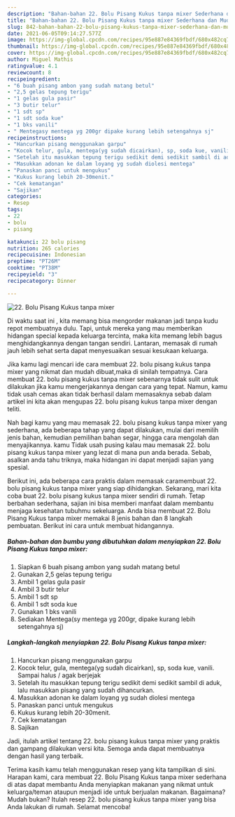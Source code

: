 ```yaml
---
description: "Bahan-bahan 22. Bolu Pisang Kukus tanpa mixer Sederhana dan Mudah Dibuat"
title: "Bahan-bahan 22. Bolu Pisang Kukus tanpa mixer Sederhana dan Mudah Dibuat"
slug: 842-bahan-bahan-22-bolu-pisang-kukus-tanpa-mixer-sederhana-dan-mudah-dibuat
date: 2021-06-05T09:14:27.577Z
image: https://img-global.cpcdn.com/recipes/95e887e84369fbdf/680x482cq70/22-bolu-pisang-kukus-tanpa-mixer-foto-resep-utama.jpg
thumbnail: https://img-global.cpcdn.com/recipes/95e887e84369fbdf/680x482cq70/22-bolu-pisang-kukus-tanpa-mixer-foto-resep-utama.jpg
cover: https://img-global.cpcdn.com/recipes/95e887e84369fbdf/680x482cq70/22-bolu-pisang-kukus-tanpa-mixer-foto-resep-utama.jpg
author: Miguel Mathis
ratingvalue: 4.1
reviewcount: 8
recipeingredient:
- "6 buah pisang ambon yang sudah matang betul"
- "2,5 gelas tepung terigu"
- "1 gelas gula pasir"
- "3 butir telur"
- "1 sdt sp"
- "1 sdt soda kue"
- "1 bks vanili"
- " Mentegasy mentega yg 200gr dipake kurang lebih setengahnya sj"
recipeinstructions:
- "Hancurkan pisang menggunakan garpu"
- "Kocok telur, gula, mentega(yg sudah dicairkan), sp, soda kue, vanili. Sampai halus / agak berjejak"
- "Setelah itu masukkan tepung terigu sedikit demi sedikit sambil di aduk, lalu masukkan pisang yang sudah dihancurkan."
- "Masukkan adonan ke dalam loyang yg sudah diolesi mentega"
- "Panaskan panci untuk mengukus"
- "Kukus kurang lebih 20-30menit."
- "Cek kematangan"
- "Sajikan"
categories:
- Resep
tags:
- 22
- bolu
- pisang

katakunci: 22 bolu pisang 
nutrition: 265 calories
recipecuisine: Indonesian
preptime: "PT26M"
cooktime: "PT38M"
recipeyield: "3"
recipecategory: Dinner

---
```



![22. Bolu Pisang Kukus tanpa mixer](https://img-global.cpcdn.com/recipes/95e887e84369fbdf/680x482cq70/22-bolu-pisang-kukus-tanpa-mixer-foto-resep-utama.jpg)

Di waktu  saat ini , kita memang bisa mengorder makanan jadi tanpa kudu repot membuatnya dulu. Tapi, untuk mereka yang mau memberikan hidangan special kepada keluarga tercinta, maka kita memang lebih bagus menghidangkannya dengan tangan sendiri. Lantaran, memasak di rumah jauh lebih sehat serta dapat menyesuaikan sesuai kesukaan keluarga.

Jika kamu lagi mencari ide cara membuat 22. bolu pisang kukus tanpa mixer yang nikmat dan mudah dibuat,maka di sinilah tempatnya. Cara membuat 22. bolu pisang kukus tanpa mixer  sebenarnya tidak sulit untuk dilakukan jika kamu mengerjakannya dengan cara yang tepat. Namun, kamu tidak usah cemas akan tidak berhasil dalam memasaknya 
sebab dalam artikel ini kita akan mengupas 22. bolu pisang kukus tanpa mixer dengan teliti.  



Nah bagi kamu yang mau memasak 22. bolu pisang kukus tanpa mixer yang sederhana, ada beberapa tahap yang dapat dilakukan, mulai dari memilih jenis bahan, kemudian pemilihan bahan segar, hingga cara mengolah dan menyajikannya. kamu Tidak usah pusing kalau mau memasak 22. bolu pisang kukus tanpa mixer yang lezat di mana pun anda berada. Sebab, asalkan anda  tahu triknya, maka hidangan ini dapat menjadi sajian yang spesial.

Berikut ini, ada beberapa cara praktis  dalam memasak caramembuat 22. bolu pisang kukus tanpa mixer yang siap dihidangkan. Sekarang, mari kita coba buat 22. bolu pisang kukus tanpa mixer sendiri di rumah. Tetap berbahan sederhana, sajian ini bisa memberi manfaat dalam membantu menjaga kesehatan tubuhmu sekeluarga. Anda bisa membuat 22. Bolu Pisang Kukus tanpa mixer memakai 8 jenis bahan dan 8 langkah pembuatan. Berikut ini cara untuk membuat hidangannya.

<!--inarticleads1-->

##### Bahan-bahan dan bumbu yang dibutuhkan dalam menyiapkan 22. Bolu Pisang Kukus tanpa mixer:

1. Siapkan 6 buah pisang ambon yang sudah matang betul
1. Gunakan 2,5 gelas tepung terigu
1. Ambil 1 gelas gula pasir
1. Ambil 3 butir telur
1. Ambil 1 sdt sp
1. Ambil 1 sdt soda kue
1. Gunakan 1 bks vanili
1. Sediakan  Mentega(sy mentega yg 200gr, dipake kurang lebih setengahnya sj)




<!--inarticleads2-->

##### Langkah-langkah menyiapkan 22. Bolu Pisang Kukus tanpa mixer:

1. Hancurkan pisang menggunakan garpu
1. Kocok telur, gula, mentega(yg sudah dicairkan), sp, soda kue, vanili. Sampai halus / agak berjejak
1. Setelah itu masukkan tepung terigu sedikit demi sedikit sambil di aduk, lalu masukkan pisang yang sudah dihancurkan.
1. Masukkan adonan ke dalam loyang yg sudah diolesi mentega
1. Panaskan panci untuk mengukus
1. Kukus kurang lebih 20-30menit.
1. Cek kematangan
1. Sajikan




Jadi, itulah artikel tentang  22. bolu pisang kukus tanpa mixer  yang praktis dan gampang dilakukan versi kita. Semoga anda dapat membuatnya dengan hasil yang terbaik. 

Terima kasih kamu telah menggunakan resep yang kita tampilkan di sini. Harapan kami, cara membuat  22. Bolu Pisang Kukus tanpa mixer sederhana di atas dapat membantu Anda menyiapkan makanan yang nikmat untuk keluarga/teman ataupun menjadi ide untuk berjualan makanan. Bagaimana? Mudah bukan? Itulah resep 22. bolu pisang kukus tanpa mixer yang bisa Anda lakukan di rumah. Selamat mencoba!

